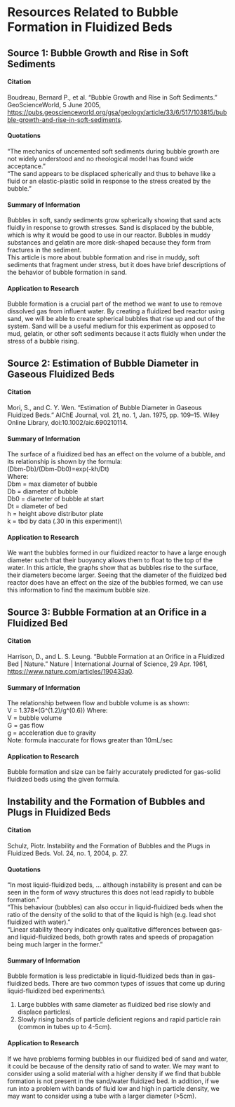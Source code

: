 # Resources Related to Bubble Formation in Fluidized Beds

## Source 1: Bubble Growth and Rise in Soft Sediments
#### Citation
Boudreau, Bernard P., et al. “Bubble Growth and Rise in Soft Sediments.” GeoScienceWorld, 5 June 2005, https://pubs.geoscienceworld.org/gsa/geology/article/33/6/517/103815/bubble-growth-and-rise-in-soft-sediments.
#### Quotations
“The mechanics of uncemented soft sediments during bubble growth are not widely
understood and no rheological model has found wide acceptance.”\
“The sand appears to be displaced spherically and thus to behave like a fluid or an elastic-plastic solid in response to the stress created by the bubble.”
#### Summary of Information
Bubbles in soft, sandy sediments grow spherically showing that sand acts fluidly in response to growth stresses. Sand is displaced by the bubble, which is why it would be good to use in our reactor. Bubbles in muddy substances and gelatin are more disk-shaped because they form from fractures in the sediment.\
This article is more about bubble formation and rise in muddy, soft sediments that fragment under stress, but it does have brief descriptions of the behavior of bubble formation in sand.
#### Application to Research
Bubble formation is a crucial part of the method we want to use to remove dissolved gas from influent water.  By creating a fluidized bed reactor using sand, we will be able to create spherical bubbles that rise up and out of the system.  Sand will be a useful medium for this experiment as opposed to mud, gelatin, or other soft sediments because it acts fluidly when under the stress of a bubble rising.

## Source 2: Estimation of Bubble Diameter in Gaseous Fluidized Beds
#### Citation
Mori, S., and C. Y. Wen. “Estimation of Bubble Diameter in Gaseous Fluidized Beds.” AIChE Journal, vol. 21, no. 1, Jan. 1975, pp. 109–15. Wiley Online Library, doi:10.1002/aic.690210114.
#### Summary of Information
The surface of a fluidized bed has an effect on the volume of a bubble, and its relationship is shown by the formula:\
(Dbm-Db)/(Dbm-Db0)=exp(-kh/Dt)\
Where:\
Dbm = max diameter of bubble\
Db = diameter of bubble\
Db0 = diameter of bubble at start\
Dt = diameter of bed\
h = height above distributor plate\
k = tbd by data (.30 in this experiment)\
#### Application to Research
We want the bubbles formed in our fluidized reactor to have a large enough diameter such that their buoyancy allows them to float to the top of the water.  In this article, the graphs show that as bubbles rise to the surface, their diameters become larger.  Seeing that the diameter of the fluidized bed reactor does have an effect on the size of the bubbles formed, we can use this information to find the maximum bubble size.

## Source 3: Bubble Formation at an Orifice in a Fluidized Bed
#### Citation
Harrison, D., and L. S. Leung. “Bubble Formation at an Orifice in a Fluidized Bed | Nature.” Nature | International Journal of Science, 29 Apr. 1961, https://www.nature.com/articles/190433a0.
#### Summary of Information
The relationship between flow and bubble volume is as shown:\
V = 1.378*(G^(1.2)/g^(0.6))
Where:\
V = bubble volume\
G = gas flow\
g = acceleration due to gravity\
Note: formula inaccurate for flows greater than 10mL/sec
#### Application to Research
Bubble formation and size can be fairly accurately predicted for gas-solid fluidized beds using the given formula.

## Instability and the Formation of Bubbles and Plugs in Fluidized Beds
#### Citation
Schulz, Piotr. Instability and the Formation of Bubbles and the Plugs in Fluidized Beds. Vol. 24, no. 1, 2004, p. 27.
#### Quotations
“In most liquid-fluidized beds, … although instability is present and can be seen in the form of wavy structures this does not lead rapidly to bubble formation.”\
“This behaviour (bubbles) can also occur in liquid-fluidized beds when the ratio of the density of the solid to that of the liquid is high (e.g. lead shot fluidized with water).”\
“Linear stability theory indicates only qualitative differences between gas- and liquid-fluidized beds, both growth rates and speeds of propagation being much larger in the former.”
#### Summary of Information
Bubble formation is less predictable in liquid-fluidized beds than in gas-fluidized beds. There are two common types of issues that come up during liquid-fluidized bed experiments:\
1. Large bubbles with same diameter as fluidized bed rise slowly and displace particles\
2. Slowly rising bands of particle deficient regions and rapid particle rain (common in tubes up to 4-5cm).
#### Application to Research
If we have problems forming bubbles in our fluidized bed of sand and water, it could be because of the density ratio of sand to water. We may want to consider using a solid material with a higher density if we find that bubble formation is not present in the sand/water fluidized bed. In addition, if we run into a problem with bands of fluid low and high in particle density, we may want to consider using a tube with a larger diameter (>5cm).
